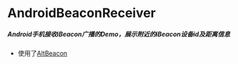 # AndroidBeaconReceiver
##### Android手机接收iBeacon广播的Demo，展示附近的iBeacon设备id及距离信息
* 使用了[AltBeacon](https://altbeacon.org/)
